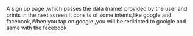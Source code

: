 A sign up page ,which passes the data (name) provided by the user and prints in the next screen
It consits of some intents,like google and facebook,When you tap on google ,you will be rediricted to goolgle and same with the facebook 
